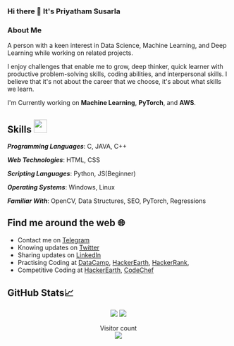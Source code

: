 ### Hi there 👋 It's Priyatham Susarla 


<!--
**priyathamhub/priyathamhub** is a ✨ _special_ ✨ repository because its `README.md` (this file) appears on your GitHub profile.

Here are some ideas to get you started:

- 🔭 I’m currently working on ...
- 🌱 I’m currently learning ...
- 👯 I’m looking to collaborate on ...
- 🤔 I’m looking for help with ...
- 💬 Ask me about ...
- 📫 How to reach me: ...
- 😄 Pronouns: ...
- ⚡ Fun fact: ...
-->

### About Me

A person with a keen interest in Data Science, Machine Learning, and Deep Learning while working on related projects.

I enjoy challenges that enable me to grow, deep thinker, quick learner with productive problem-solving skills, coding abilities, and interpersonal skills.
I believe that it's not about the career that we choose, it's about what skills we learn.

I'm Currently working on **Machine Learning**, **PyTorch**, and **AWS**.

## Skills <img src="https://media.giphy.com/media/WUlplcMpOCEmTGBtBW/giphy.gif" width=30>

***Programming Languages***: C, JAVA, C++

***Web Technologies***: HTML, CSS

***Scripting Languages***: Python, JS(Beginner)

***Operating Systems***: Windows, Linux

***Familiar With***: OpenCV, Data Structures, SEO, PyTorch, Regressions



## Find me around the web :globe_with_meridians:

- Contact me on <a href="https://t.me/thedaredevilsolves/">Telegram</a> 
- Knowing updates on <a href="https://twitter.com/thepriyathams">Twitter</a>
- Sharing updates on <a href="https://www.linkedin.com/in/priyathamhub/">LinkedIn</a>
- Practising Coding at <a href="https://www.datacamp.com/profile/priyathamsarla/">DataCamp</a>, <a href="https://www.hackerearth.com/@priyathamedu">HackerEarth</a>, <a href="https://www.hackerrank.com/priyathamhc004/">HackerRank</a>, 
- Competitive Coding at <a href="https://www.hackerearth.com/@priyathamedu/">HackerEarth</a>, <a href="https://www.codechef.com/users/pstocode/">CodeChef</a>

## GitHub Stats&#x1f4c8; 
<p align = "center">
  <img src = "https://github-readme-stats.vercel.app/api?username=priyathamhub&show_icons=true&theme=tokyonight&line_height=27">
  <img src = "https://github-readme-stats.vercel.app/api/top-langs/?username=priyathamhub&hide=css,java,htmll&theme=tokyonight">
</p>

<p align="center"> 
  Visitor count<br>
  <img src="https://profile-counter.glitch.me/priyathamhub/count.svg" />
</p>
